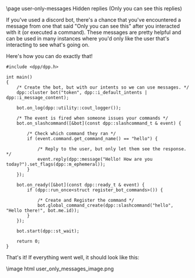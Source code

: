 \page user-only-messages Hidden replies (Only you can see this replies)

If you've used a discord bot, there's a chance that you've encountered a message from one that said "Only you can see this" after you interacted with it (or executed a command). These messages are pretty helpful and can be used in many instances where you'd only like the user that's interacting to see what's going on.

Here's how you can do exactly that!

~~~~~~~~~~{.cpp}
#include <dpp/dpp.h>

int main()
{
    /* Create the bot, but with our intents so we can use messages. */
	dpp::cluster bot("token", dpp::i_default_intents | dpp::i_message_content);

	bot.on_log(dpp::utility::cout_logger());

    /* The event is fired when someone issues your commands */
	bot.on_slashcommand([&bot](const dpp::slashcommand_t & event) {

		/* Check which command they ran */
		if (event.command.get_command_name() == "hello") {

			/* Reply to the user, but only let them see the response. */
			event.reply(dpp::message("Hello! How are you today?").set_flags(dpp::m_ephemeral));
		}
	});

	bot.on_ready([&bot](const dpp::ready_t & event) {
	    if (dpp::run_once<struct register_bot_commands>()) {

		    /* Create and Register the command */
		    bot.global_command_create(dpp::slashcommand("hello", "Hello there!", bot.me.id));
		}
	});

	bot.start(dpp::st_wait);

	return 0;
}
~~~~~~~~~~

That's it! If everything went well, it should look like this:

\image html user_only_messages_image.png